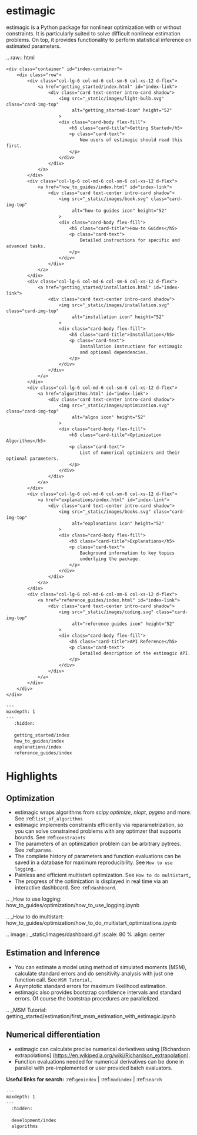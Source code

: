 # estimagic

estimagic is a Python package for nonlinear optimization with or without constraints.
It is particularly suited to solve difficult nonlinear estimation problems. On top, it
provides functionality to perform statistical inference on estimated parameters.


.. raw:: html

    <div class="container" id="index-container">
        <div class="row">
            <div class="col-lg-6 col-md-6 col-sm-6 col-xs-12 d-flex">
                <a href="getting_started/index.html" id="index-link">
                    <div class="card text-center intro-card shadow">
                        <img src="_static/images/light-bulb.svg" class="card-img-top"
                             alt="getting_started-icon" height="52"
                        >
                        <div class="card-body flex-fill">
                            <h5 class="card-title">Getting Started</h5>
                            <p class="card-text">
                                New users of estimagic should read this first.
                            </p>
                        </div>
                    </div>
                </a>
            </div>
            <div class="col-lg-6 col-md-6 col-sm-6 col-xs-12 d-flex">
                <a href="how_to_guides/index.html" id="index-link">
                    <div class="card text-center intro-card shadow">
                        <img src="_static/images/book.svg" class="card-img-top"
                             alt="how-to guides icon" height="52"
                        >
                        <div class="card-body flex-fill">
                            <h5 class="card-title">How-to Guides</h5>
                            <p class="card-text">
                                Detailed instructions for specific and advanced tasks.
                            </p>
                        </div>
                    </div>
                </a>
            </div>
            <div class="col-lg-6 col-md-6 col-sm-6 col-xs-12 d-flex">
                <a href="getting_started/installation.html" id="index-link">
                    <div class="card text-center intro-card shadow">
                        <img src="_static/images/installation.svg" class="card-img-top"
                             alt="installation icon" height="52"
                        >
                        <div class="card-body flex-fill">
                            <h5 class="card-title">Installation</h5>
                            <p class="card-text">
                                Installation instructions for estimagic
                                and optional dependencies.
                            </p>
                        </div>
                    </div>
                </a>
            </div>
            <div class="col-lg-6 col-md-6 col-sm-6 col-xs-12 d-flex">
                <a href="algorithms.html" id="index-link">
                    <div class="card text-center intro-card shadow">
                        <img src="_static/images/optimization.svg" class="card-img-top"
                             alt="algos icon" height="52"
                        >
                        <div class="card-body flex-fill">
                            <h5 class="card-title">Optimization Algorithms</h5>
                            <p class="card-text">
                                List of numerical optimizers and their optional parameters.
                            </p>
                        </div>
                    </div>
                </a>
            </div>
            <div class="col-lg-6 col-md-6 col-sm-6 col-xs-12 d-flex">
                <a href="explanations/index.html" id="index-link">
                    <div class="card text-center intro-card shadow">
                        <img src="_static/images/books.svg" class="card-img-top"
                             alt="explanations icon" height="52"
                        >
                        <div class="card-body flex-fill">
                            <h5 class="card-title">Explanations</h5>
                            <p class="card-text">
                                Background information to key topics
                                underlying the package.
                            </p>
                        </div>
                    </div>
                </a>
            </div>
            <div class="col-lg-6 col-md-6 col-sm-6 col-xs-12 d-flex">
                <a href="reference_guides/index.html" id="index-link">
                    <div class="card text-center intro-card shadow">
                        <img src="_static/images/coding.svg" class="card-img-top"
                             alt="reference guides icon" height="52"
                        >
                        <div class="card-body flex-fill">
                            <h5 class="card-title">API Reference</h5>
                            <p class="card-text">
                                Detailed description of the estimagic API.
                            </p>
                        </div>
                    </div>
                </a>
            </div>
        </div>
    </div>

```{toctree}
---
maxdepth: 1
---
   :hidden:

   getting_started/index
   how_to_guides/index
   explanations/index
   reference_guides/index
```

# Highlights

## Optimization

- estimagic wraps algorithms from *scipy.optimize*, *nlopt*, *pygmo* and more.
  See :ref:`list_of_algorithms`
- estimagic implements constraints efficiently via reparametrization, so you can solve
  constrained problems with any optimzer that supports bounds. See :ref:`constraints`
- The parameters of an optimization problem can be arbitrary pytrees. See :ref:`params`.
- The complete history of parameters and function evaluations can be saved in a
  database for maximum reproducibility. See `How to use logging`_
- Painless and efficient multistart optimization. See `How to do multistart`_
- The progress of the optimization is displayed in real time via an
  interactive dashboard. See :ref:`dashboard`.


.. _How to use logging: how_to_guides/optimization/how_to_use_logging.ipynb

.. _How to do multistart: how_to_guides/optimization/how_to_do_multistart_optimizations.ipynb


  .. image:: _static/images/dashboard.gif
    :scale: 80 %
    :align: center

## Estimation and Inference

- You can estimate a model using method of simulated moments (MSM), calculate standard
  errors and do sensitivity analysis with just one function call.
  See `MSM Tutorial`_
- Asymptotic standard errors for maximum likelihood estimation.
- estimagic also provides bootstrap confidence intervals and standard errors.
  Of course the bootstrap procedures are parallelized.

.. _MSM Tutorial: getting_started/estimation/first_msm_estimation_with_estimagic.ipynb


## Numerical differentiation
- estimagic can calculate precise numerical derivatives using [Richardson extrapolations]
  (https://en.wikipedia.org/wiki/Richardson_extrapolation).
- Function evaluations needed for numerical derivatives can be done in parallel
  with pre-implemented or user provided batch evaluators.


**Useful links for search:** :ref:`genindex` | :ref:`modindex` | :ref:`search`

```{toctree}
---
maxdepth: 1
---
  :hidden:

  development/index
  algorithms
```
